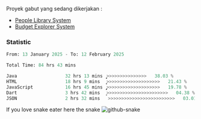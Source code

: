 Proyek gabut yang sedang dikerjakan :
  - [People Library System](https://github.com/putra4648/people-library-system)
  - [Budget Explorer System](https://gitlab.com/gabut1015701/budget-explorer)

### Statistic
<!--START_SECTION:waka-->

```python
From: 13 January 2025 - To: 12 February 2025

Total Time: 84 hrs 43 mins

Java                  32 hrs 13 mins  ͎͎͎͎͎͎͎͎͎̦>>>>>>>>>>>>>>>   38.03 %
HTML                  18 hrs 9 mins   ͎͎͎͎͎>>>>>>>>>>>>>>>>>>>>   21.43 %
JavaScript            16 hrs 45 mins  ̡͎͎͎͎>>>>>>>>>>>>>>>>>>>>   19.78 %
Dart                  3 hrs 42 mins   ͎͙>>>>>>>>>>>>>>>>>>>>>>>   04.38 %
JSON                  2 hrs 32 mins   >>>>>>>>>>>>>>>>>>>>>>>>>   03.01 %
```

<!--END_SECTION:waka-->

If you love snake eater here the snake 
<picture>
  <source media="(prefers-color-scheme: dark)" srcset="https://github.com/pradana4648/pradana4648/blob/c0566a83ca6ea5f2e46bab00e717c4c82b4b5c4c/github-contribution-grid-snake-dark.svg" />
  <source media="(prefers-color-scheme: light)" srcset="https://github.com/pradana4648/pradana4648/blob/c0566a83ca6ea5f2e46bab00e717c4c82b4b5c4c/github-contribution-grid-snake.svg" />
  <img alt="github-snake" src="https://github.com/pradana4648/pradana4648/blob/c0566a83ca6ea5f2e46bab00e717c4c82b4b5c4c/github-contribution-grid-snake.svg" />
</picture>
